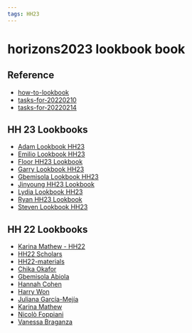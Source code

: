 ```yaml
---
tags: HH23
---
```

horizons2023 lookbook book
===

Reference
---
- [how-to-lookbook](/-w9qqlZGRG61ut8obVATTQ)
- [tasks-for-20220210](/V_zxysA3QMO1PnA7ES512A)
- [tasks-for-20220214](/PV2UgxwvSPWrs_nCsGuhQA)

HH 23 Lookbooks
----
* [Adam Lookbook HH23](/ktCw2NcbSbS0aKzVI7ZlmQ)
* [Emilio Lookbook HH23](/8T7tH99wSd2eEVJ2xE6K9w)
* [Floor HH23 Lookbook](/NNqoqIX3RR2Mi1CWI104Ag)
* [Garry Lookbook HH23](/2fgvHsaVT8-Vk6itKgzFJQ)
* [Gbemisola Lookbook HH23](/DW3vIEDEQhOSde5m2uwjFQ)
* [Jinyoung HH23 Lookbook](/kGvZ1Go0QPGUHuo57yo4ZQ)
* [Lydia Lookbook HH23](/b5pweWEpTY2eN4bJZJZK-A)
* [Ryan HH23 Lookbook](/3_ZllXV3Qh2ehAheSyU4eA)
* [Steven Lookbook HH23](/7tVehP0oTWuwOUmcrdSEaA)


HH 22 Lookbooks
---
- [Karina Mathew - HH22](/AtRm4v8uRyCGAJQvv_Kobw)
- [HH22 Scholars](/R9TFDTJrR_CxoDmql6R25A)
- [HH22-materials](/fAUejH1kTsmhGYHzhp2kNg)
- [Chika Okafor](/vuJ283bWTQqI2q0V4razdQ)
- [Gbemisola Abiola](/qi6ZB6HKRsGJgA_EO2YB7w)
- [Hannah Cohen](/mS0ct02rSPiwxJ3krlYGCA)
- [Harry Won](/89s6fDExRSC3-RhXvjK2Zw)
- [Juliana García-Mejía](/QLBqkTSNTBKQ5tIR00yC6g)
- [Karina Mathew](/AtRm4v8uRyCGAJQvv_Kobw)
- [Nicolò Foppiani](/slueXlSqR9KWiNsVObFpLg)
- [Vanessa Braganza](/r0bfQhfiSRC4LlRUFO_0qQ)
